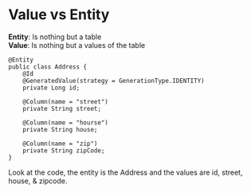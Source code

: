 # Value vs Entity  

**Entity**: Is nothing but a table  
**Value**: Is nothing but a values of the table   

```
@Entity
public class Address {
    @Id
    @GeneratedValue(strategy = GenerationType.IDENTITY)
    private Long id;

    @Column(name = "street")
    private String street;

    @Column(name = "hourse")
    private String house;

    @Column(name = "zip")
    private String zipCode;
}
```
Look at the code, the entity is the Address and the values are id, street, house, & zipcode.
